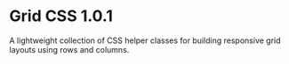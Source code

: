 # Grid CSS 1.0.1
A lightweight collection of CSS helper classes for building responsive grid layouts using rows and columns.